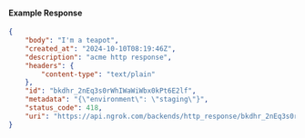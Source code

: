 <!-- Code generated for API Clients. DO NOT EDIT. -->

#### Example Response

```json
{
	"body": "I'm a teapot",
	"created_at": "2024-10-10T08:19:46Z",
	"description": "acme http response",
	"headers": {
		"content-type": "text/plain"
	},
	"id": "bkdhr_2nEq3s0rWhIWaWiWbx0kPt6E2lf",
	"metadata": "{\"environment\": \"staging\"}",
	"status_code": 418,
	"uri": "https://api.ngrok.com/backends/http_response/bkdhr_2nEq3s0rWhIWaWiWbx0kPt6E2lf"
}
```
